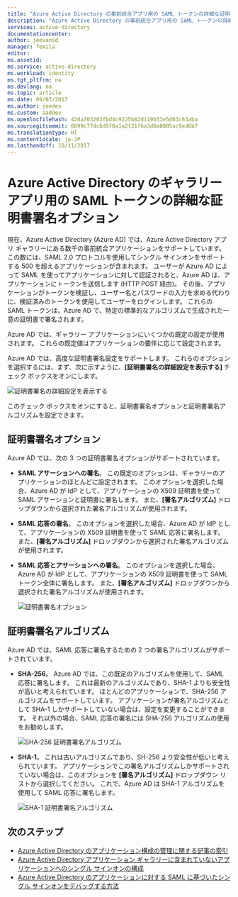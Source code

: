 ```yaml
---
title: "Azure Active Directory の事前統合アプリ用の SAML トークンの詳細な証明書署名オプション | Microsoft Docs"
description: "Azure Active Directory の事前統合アプリ用の SAML トークンの詳細な証明書署名オプションの使い方について説明します。"
services: active-directory
documentationcenter: 
author: jeevansd
manager: femila
editor: 
ms.assetid: 
ms.service: active-directory
ms.workload: identity
ms.tgt_pltfrm: na
ms.devlang: na
ms.topic: article
ms.date: 09/07/2017
ms.author: jeedes
ms.custom: aaddev
ms.openlocfilehash: 42da703203fbd4c9225b82d119b53e5d03c63aba
ms.sourcegitcommit: 6699c77dcbd5f8a1a2f21fba3d0a0005ac9ed6b7
ms.translationtype: HT
ms.contentlocale: ja-JP
ms.lasthandoff: 10/11/2017
---
```

# <a name="advanced-certificate-signing-options-in-the-saml-token-for-gallery-apps-in-azure-active-directory"></a>Azure Active Directory のギャラリー アプリ用の SAML トークンの詳細な証明書署名オプション
現在、Azure Active Directory (Azure AD) では、Azure Active Directory アプリ ギャラリーにある数千の事前統合アプリケーションをサポートしています。 この数には、SAML 2.0 プロトコルを使用してシングル サインオンをサポートする 500 を超えるアプリケーションが含まれます。 ユーザーが Azure AD によって SAML を使ってアプリケーションに対して認証されると、Azure AD は、アプリケーションにトークンを送信します (HTTP POST 経由)。 その後、アプリケーションがトークンを検証し、ユーザー名とパスワードの入力を求める代わりに、検証済みのトークンを使用してユーザーをログインします。 これらの SAML トークンは、Azure AD で、特定の標準的なアルゴリズムで生成された一意の証明書で署名されます。

Azure AD では、ギャラリー アプリケーションにいくつかの既定の設定が使用されます。 これらの既定値はアプリケーションの要件に応じて設定されます。

Azure AD では、高度な証明書署名設定をサポートします。 これらのオプションを選択するには、まず、次に示すように、**[証明書署名の詳細設定を表示する]** チェック ボックスをオンにします。

![証明書署名の詳細設定を表示する][1]

このチェック ボックスをオンにすると、証明書署名オプションと証明書署名アルゴリズムを設定できます。

## <a name="certificate-signing-options"></a>証明書署名オプション

Azure AD では、次の 3 つの証明書署名オプションがサポートされています。

* **SAML アサーションへの署名**。 この既定のオプションは、ギャラリーのアプリケーションのほとんどに設定されます。 このオプションを選択した場合、Azure AD が IdP として、アプリケーションの X509 証明書を使って SAML アサーションと証明書に署名します。 また、**[署名アルゴリズム]** ドロップダウンから選択された署名アルゴリズムが使用されます。

* **SAML 応答の署名**。 このオプションを選択した場合、Azure AD が IdP として、アプリケーションの X509 証明書を使って SAML 応答に署名します。 また、**[署名アルゴリズム]** ドロップダウンから選択された署名アルゴリズムが使用されます。

* **SAML 応答とアサーションへの署名**。 このオプションを選択した場合、Azure AD が IdP として、アプリケーションの X509 証明書を使って SAML トークン全体に署名します。 また、**[署名アルゴリズム]** ドロップダウンから選択された署名アルゴリズムが使用されます。

    ![証明書署名オプション][4]

## <a name="certificate-signing-algorithms"></a>証明書署名アルゴリズム

Azure AD では、SAML 応答に署名するための 2 つの署名アルゴリズムがサポートされています。

* **SHA-256**。 Azure AD では、この既定のアルゴリズムを使用して、SAML 応答に署名します。 これは最新のアルゴリズムであり、SHA-1 よりも安全性が高いと考えられています。 ほとんどのアプリケーションで、SHA-256 アルゴリズムをサポートしています。 アプリケーションが署名アルゴリズムとして SHA-1 しかサポートしていない場合は、設定を変更することができます。 それ以外の場合、SAML 応答の署名には SHA-256 アルゴリズムの使用をお勧めします。

    ![SHA-256 証明書署名アルゴリズム][3]

* **SHA-1**。 これは古いアルゴリズムであり、SH-256 より安全性が低いと考えられています。 アプリケーションでこの署名アルゴリズムしかサポートされていない場合は、このオプションを **[署名アルゴリズム]** ドロップダウン リストから選択してください。 これで、Azure AD は SHA-1 アルゴリズムを使用して SAML 応答に署名します。

    ![SHA-1 証明書署名アルゴリズム][2]

## <a name="next-steps"></a>次のステップ
* [Azure Active Directory のアプリケーション構成の管理に関する記事の索引](active-directory-apps-index.md)
* [Azure Active Directory アプリケーション ギャラリーに含まれていないアプリケーションへのシングル サインオンの構成](active-directory-saas-custom-apps.md)
* [Azure Active Directory のアプリケーションに対する SAML に基づいたシングル サインオンをデバッグする方法](develop/active-directory-saml-debugging.md)

<!--Image references-->

[1]: ./media/active-directory-enterprise-apps-advance-certificate-options/saml-advance-certificate.png
[2]: ./media/active-directory-enterprise-apps-advance-certificate-options/saml-signing-algo-sha1.png
[3]: ./media/active-directory-enterprise-apps-advance-certificate-options/saml-signing-algo-sha256.png
[4]: ./media/active-directory-enterprise-apps-advance-certificate-options/saml-signing-options.png
